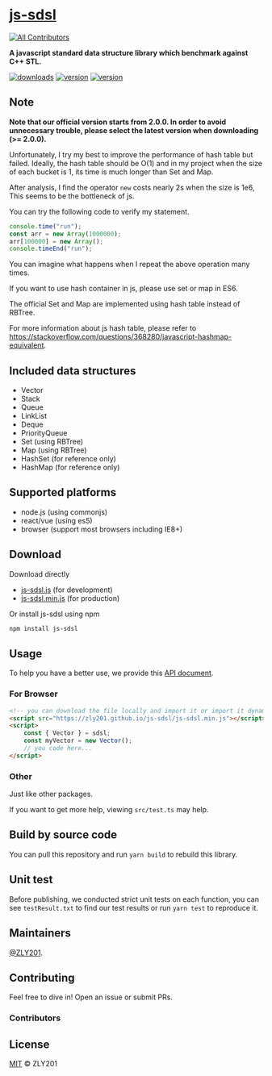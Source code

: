 # [js-sdsl](https://github.com/ZLY201/js-sdsl)
<!-- ALL-CONTRIBUTORS-BADGE:START - Do not remove or modify this section -->
[![All Contributors](https://img.shields.io/badge/all_contributors-0-orange.svg?style=flat-square)](#contributors-)
<!-- ALL-CONTRIBUTORS-BADGE:END -->

**A javascript standard data structure library which benchmark against C++ STL.**

[![downloads](https://img.shields.io/npm/dm/js-sdsl)](https://www.npmjs.com/package/js-sdsl)
[![version](https://img.shields.io/npm/v/js-sdsl?color=blue)](https://www.npmjs.com/package/js-sdsl)
[![version](https://img.shields.io/npm/l/js-sdsl?color=%230969da)](https://github.com/ZLY201/js-sdsl/blob/main/LICENSE)

## Note

**Note that our official version starts from 2.0.0. In order to avoid unnecessary trouble, please select the latest
version when downloading (>= 2.0.0).**

Unfortunately, I try my best to improve the performance of hash table but failed. Ideally, the hash table should be O(1)
and in my project when the size of each bucket is 1, its time is much longer than Set and Map.

After analysis, I find the operator `new` costs nearly 2s when the size is 1e6, This seems to be the bottleneck of js.

You can try the following code to verify my statement.

```javascript
console.time("run");
const arr = new Array(1000000);
arr[100000] = new Array();
console.timeEnd("run");
```

You can imagine what happens when I repeat the above operation many times.

If you want to use hash container in js, please use set or map in ES6.

The official Set and Map are implemented using hash table instead of RBTree.

For more information about js hash table, please refer
to <https://stackoverflow.com/questions/368280/javascript-hashmap-equivalent>.

## Included data structures

- Vector
- Stack
- Queue
- LinkList
- Deque
- PriorityQueue
- Set (using RBTree)
- Map (using RBTree)
- HashSet (for reference only)
- HashMap (for reference only)

## Supported platforms

- node.js (using commonjs)
- react/vue (using es5)
- browser (support most browsers including IE8+)

## Download

Download directly

- [js-sdsl.js](https://zly201.github.io/js-sdsl/js-sdsl.js) (for development)
- [js-sdsl.min.js](https://zly201.github.io/js-sdsl/js-sdsl.min.js) (for production)

Or install js-sdsl using npm

```bash
npm install js-sdsl
```

## Usage

To help you have a better use, we provide this [API document](https://zly201.github.io/js-sdsl/index.html).

### For Browser

```html
<!-- you can download the file locally and import it or import it dynamically by using url. -->
<script src="https://zly201.github.io/js-sdsl/js-sdsl.min.js"></script>
<script>
    const { Vector } = sdsl;
    const myVector = new Vector();
    // you code here...
</script>
```

### Other

Just like other packages.

If you want to get more help, viewing `src/test.ts` may help.

## Build by source code

You can pull this repository and run `yarn build` to rebuild this library.

## Unit test

Before publishing, we conducted strict unit tests on each function, you can see `testResult.txt` to find our test
results or run `yarn test` to reproduce it.

## Maintainers

[@ZLY201](https://github.com/ZLY201).

## Contributing

Feel free to dive in! Open an issue or submit PRs.

### Contributors

## License

[MIT](https://github.com/ZLY201/js-sdsl/blob/main/LICENSE) © ZLY201
